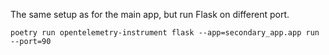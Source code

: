 The same setup as for the main app, but run Flask on different port.

`poetry run opentelemetry-instrument flask --app=secondary_app.app run --port=90`